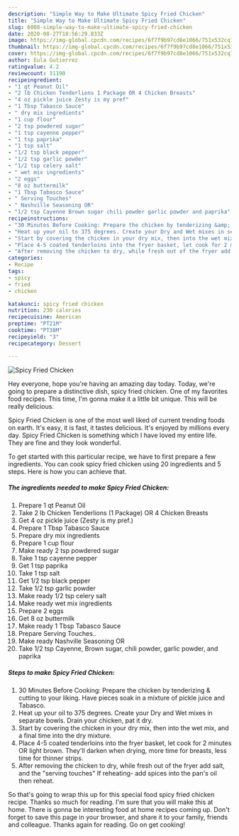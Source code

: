```yaml
---
description: "Simple Way to Make Ultimate Spicy Fried Chicken"
title: "Simple Way to Make Ultimate Spicy Fried Chicken"
slug: 6008-simple-way-to-make-ultimate-spicy-fried-chicken
date: 2020-08-27T18:56:29.833Z
image: https://img-global.cpcdn.com/recipes/6f7f9b97cd8e1066/751x532cq70/spicy-fried-chicken-recipe-main-photo.jpg
thumbnail: https://img-global.cpcdn.com/recipes/6f7f9b97cd8e1066/751x532cq70/spicy-fried-chicken-recipe-main-photo.jpg
cover: https://img-global.cpcdn.com/recipes/6f7f9b97cd8e1066/751x532cq70/spicy-fried-chicken-recipe-main-photo.jpg
author: Eula Gutierrez
ratingvalue: 4.2
reviewcount: 31190
recipeingredient:
- "1 qt Peanut Oil"
- "2 lb Chicken Tenderlions 1 Package OR 4 Chicken Breasts"
- "4 oz pickle juice Zesty is my pref"
- "1 Tbsp Tabasco Sauce"
- " dry mix ingredients"
- "1 cup flour"
- "2 tsp powdered sugar"
- "1 tsp cayenne pepper"
- "1 tsp paprika"
- "1 tsp salt"
- "1/2 tsp black pepper"
- "1/2 tsp garlic powder"
- "1/2 tsp celery salt"
- " wet mix ingredients"
- "2 eggs"
- "8 oz buttermilk"
- "1 Tbsp Tabasco Sauce"
- " Serving Touches"
- " Nashville Seasoning OR"
- "1/2 tsp Cayenne Brown sugar chili powder garlic powder and paprika"
recipeinstructions:
- "30 Minutes Before Cooking: Prepare the chicken by tenderizing &amp; cutting to your liking. Have pieces soak in a mixture of pickle juice and Tabasco."
- "Heat up your oil to 375 degrees. Create your Dry and Wet mixes in separate bowls. Drain your chicken, pat it dry."
- "Start by covering the chicken in your dry mix, then into the wet mix, and a final time into the dry mixture."
- "Place 4-5 coated tenderloins into the fryer basket, let cook for 2 minutes OR light brown. They&#39;ll darken when drying, more time for breasts, less time for thinner strips."
- "After removing the chicken to dry, while fresh out of the fryer add salt, and the &#34;serving touches&#34; If reheating- add spices into the pan&#39;s oil then reheat."
categories:
- Recipe
tags:
- spicy
- fried
- chicken

katakunci: spicy fried chicken 
nutrition: 230 calories
recipecuisine: American
preptime: "PT21M"
cooktime: "PT38M"
recipeyield: "3"
recipecategory: Dessert

---
```



![Spicy Fried Chicken](https://img-global.cpcdn.com/recipes/6f7f9b97cd8e1066/751x532cq70/spicy-fried-chicken-recipe-main-photo.jpg)

Hey everyone, hope you're having an amazing day today. Today, we're going to prepare a distinctive dish, spicy fried chicken. One of my favorites food recipes. This time, I'm gonna make it a little bit unique. This will be really delicious.

Spicy Fried Chicken is one of the most well liked of current trending foods on earth. It's easy, it is fast, it tastes delicious. It's enjoyed by millions every day. Spicy Fried Chicken is something which I have loved my entire life. They are fine and they look wonderful.




To get started with this particular recipe, we have to first prepare a few ingredients. You can cook spicy fried chicken using 20 ingredients and 5 steps. Here is how you can achieve that.

<!--inarticleads1-->

##### The ingredients needed to make Spicy Fried Chicken:

1. Prepare 1 qt Peanut Oil
1. Take 2 lb Chicken Tenderlions (1 Package) OR 4 Chicken Breasts
1. Get 4 oz pickle juice (Zesty is my pref.)
1. Prepare 1 Tbsp Tabasco Sauce
1. Prepare  dry mix ingredients
1. Prepare 1 cup flour
1. Make ready 2 tsp powdered sugar
1. Take 1 tsp cayenne pepper
1. Get 1 tsp paprika
1. Take 1 tsp salt
1. Get 1/2 tsp black pepper
1. Take 1/2 tsp garlic powder
1. Make ready 1/2 tsp celery salt
1. Make ready  wet mix ingredients
1. Prepare 2 eggs
1. Get 8 oz buttermilk
1. Make ready 1 Tbsp Tabasco Sauce
1. Prepare  Serving Touches..
1. Make ready  Nashville Seasoning OR
1. Take 1/2 tsp Cayenne, Brown sugar, chili powder, garlic powder, and paprika




<!--inarticleads2-->

##### Steps to make Spicy Fried Chicken:

1. 30 Minutes Before Cooking: Prepare the chicken by tenderizing &amp; cutting to your liking. Have pieces soak in a mixture of pickle juice and Tabasco.
1. Heat up your oil to 375 degrees. Create your Dry and Wet mixes in separate bowls. Drain your chicken, pat it dry.
1. Start by covering the chicken in your dry mix, then into the wet mix, and a final time into the dry mixture.
1. Place 4-5 coated tenderloins into the fryer basket, let cook for 2 minutes OR light brown. They&#39;ll darken when drying, more time for breasts, less time for thinner strips.
1. After removing the chicken to dry, while fresh out of the fryer add salt, and the &#34;serving touches&#34; If reheating- add spices into the pan&#39;s oil then reheat.




So that's going to wrap this up for this special food spicy fried chicken recipe. Thanks so much for reading. I'm sure that you will make this at home. There is gonna be interesting food at home recipes coming up. Don't forget to save this page in your browser, and share it to your family, friends and colleague. Thanks again for reading. Go on get cooking!
